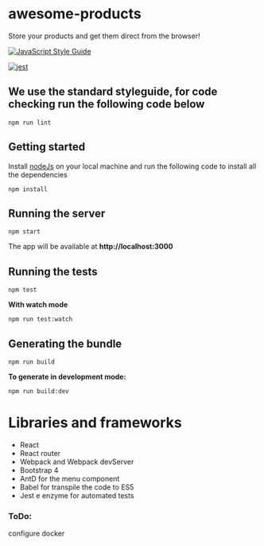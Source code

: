 # awesome-products
Store your products and get them direct from the browser!

[![JavaScript Style Guide](https://cdn.rawgit.com/standard/standard/master/badge.svg)](https://github.com/standard/standard)

[![jest](https://facebook.github.io/jest/img/jest-badge.svg)](https://github.com/facebook/jest)

## We use the standard styleguide, for code checking run the following code below

```
npm run lint
```

## Getting started
Install [nodeJs](nodejs.org/en/download/) on your local machine and run the following code to install all the dependencies

```
npm install
```

## Running the server

```
npm start
```

The app will be available at **http://localhost:3000**

## Running the tests

```
npm test
```

**With watch mode**

```
npm run test:watch
```

## Generating the bundle

```
npm run build
```

**To generate in development mode:**

```
npm run build:dev
```

# Libraries and frameworks
- React
- React router
- Webpack and Webpack devServer
- Bootstrap 4
- AntD for the menu component
- Babel for transpile the code to ES5
- Jest e enzyme for automated tests

### ToDo:
configure docker
